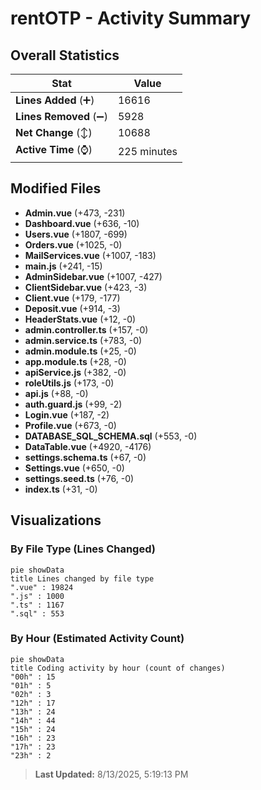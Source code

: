 # rentOTP - Activity Summary 

## Overall Statistics

| Stat                   | Value                                                             |
| ---------------------- | ----------------------------------------------------------------- |
| **Lines Added** (➕)   | 16616                                          |
| **Lines Removed** (➖) | 5928                                        |
| **Net Change** (↕)    | 10688                |
| **Active Time** (⌚)   | 225 minutes |


## Modified Files
- **Admin.vue** (+473, -231)
- **Dashboard.vue** (+636, -10)
- **Users.vue** (+1807, -699)
- **Orders.vue** (+1025, -0)
- **MailServices.vue** (+1007, -183)
- **main.js** (+241, -15)
- **AdminSidebar.vue** (+1007, -427)
- **ClientSidebar.vue** (+423, -3)
- **Client.vue** (+179, -177)
- **Deposit.vue** (+914, -3)
- **HeaderStats.vue** (+12, -0)
- **admin.controller.ts** (+157, -0)
- **admin.service.ts** (+783, -0)
- **admin.module.ts** (+25, -0)
- **app.module.ts** (+28, -0)
- **apiService.js** (+382, -0)
- **roleUtils.js** (+173, -0)
- **api.js** (+88, -0)
- **auth.guard.js** (+99, -2)
- **Login.vue** (+187, -2)
- **Profile.vue** (+673, -0)
- **DATABASE_SQL_SCHEMA.sql** (+553, -0)
- **DataTable.vue** (+4920, -4176)
- **settings.schema.ts** (+67, -0)
- **Settings.vue** (+650, -0)
- **settings.seed.ts** (+76, -0)
- **index.ts** (+31, -0)

## Visualizations

### By File Type (Lines Changed)

```mermaid
pie showData
title Lines changed by file type
".vue" : 19824
".js" : 1000
".ts" : 1167
".sql" : 553
```

### By Hour (Estimated Activity Count)

```mermaid
pie showData
title Coding activity by hour (count of changes)
"00h" : 15
"01h" : 5
"02h" : 3
"12h" : 17
"13h" : 24
"14h" : 44
"15h" : 24
"16h" : 23
"17h" : 23
"23h" : 2
```


> **Last Updated:** 8/13/2025, 5:19:13 PM